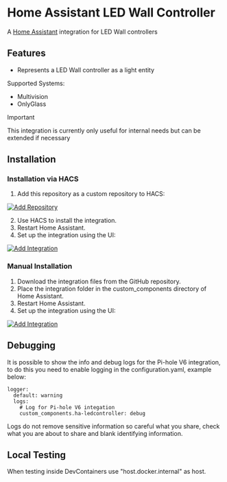 # Home Assistant LED Wall Controller

A [Home Assistant](https://www.home-assistant.io/) integration for LED Wall controllers

## Features

- Represents a LED Wall controller as a light entity

Supported Systems:

- Multivision
- OnlyGlass

> [!important]
> This integration is currently only useful for internal needs but can be extended if necessary

## Installation

### Installation via HACS

1. Add this repository as a custom repository to HACS:

[![Add Repository](https://my.home-assistant.io/badges/hacs_repository.svg)](https://my.home-assistant.io/redirect/hacs_repository/?owner=intermediateengineering&repository=ledwallcontroller&category=Integration)

2. Use HACS to install the integration.
3. Restart Home Assistant.
4. Set up the integration using the UI:

[![Add Integration](https://my.home-assistant.io/badges/config_flow_start.svg)](https://my.home-assistant.io/redirect/config_flow_start/?domain=ha-ledcontroller)


### Manual Installation

1. Download the integration files from the GitHub repository.
2. Place the integration folder in the custom_components directory of Home Assistant.
3. Restart Home Assistant.
4. Set up the integration using the UI:

[![Add Integration](https://my.home-assistant.io/badges/config_flow_start.svg)](https://my.home-assistant.io/redirect/config_flow_start/?domain=ha-ledcontroller)

## Debugging

It is possible to show the info and debug logs for the Pi-hole V6 integration, to do this you need to enable logging in the configuration.yaml, example below:

```
logger:
  default: warning
  logs:
    # Log for Pi-hole V6 integation
    custom_components.ha-ledcontroller: debug
```

Logs do not remove sensitive information so careful what you share, check what you are about to share and blank identifying information.

## Local Testing

When testing inside DevContainers use "host.docker.internal" as host.


